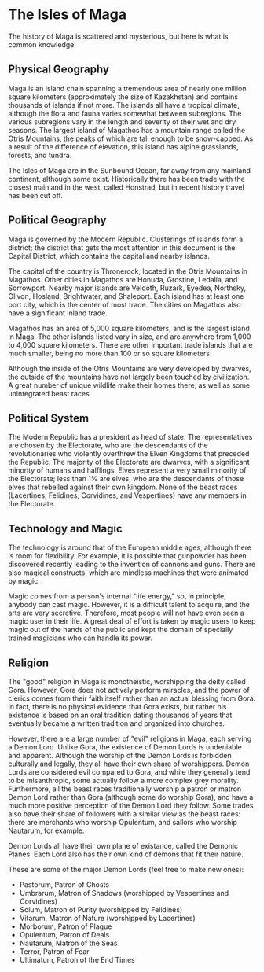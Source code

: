 The Isles of Maga
=================
The history of Maga is scattered and mysterious, but here is what is 
common knowledge.

Physical Geography
------------------
Maga is an island chain spanning a tremendous area of nearly one million 
square kilometers (approximately the size of Kazakhstan) and contains 
thousands of islands if not more. The islands all have a tropical 
climate, although the flora and fauna varies somewhat between 
subregions. The various subregions vary in the length and severity of 
their wet and dry seasons. The largest island of Magathos has a mountain 
range called the Otris Mountains, the peaks of which are tall enough to 
be snow-capped. As a result of the difference of elevation, this island 
has alpine grasslands, forests, and tundra.

The Isles of Maga are in the Sunbound Ocean, far away from any mainland 
continent, although some exist. Historically there has been trade with 
the closest mainland in the west, called Honstrad, but in recent history 
travel has been cut off.

Political Geography
-------------------
Maga is governed by the Modern Republic. Clusterings of islands form a 
district; the district that gets the most attention in this document is 
the Capital District, which contains the capital and nearby islands.

The capital of the country is Thronerock, located in the Otris Mountains 
in Magathos. Other cities in Magathos are Honuda, Grostine, Ledalia, and 
Sorrowport. Nearby major islands are Veldoth, Ruzark, Eyedea, Northsky, 
Olivon, Hosland, Brightwater, and Shaleport. Each island has at least 
one port city, which is the center of most trade. The cities on Magathos 
also have a significant inland trade.

Magathos has an area of 5,000 square kilometers, and is the largest 
island in Maga. The other islands listed vary in size, and are anywhere 
from 1,000 to 4,000 square kilometers. There are other important trade 
islands that are much smaller, being no more than 100 or so square 
kilometers.

Although the inside of the Otris Mountains are very developed by 
dwarves, the outside of the mountains have not largely been touched by 
civilization. A great number of unique wildlife make their homes there, 
as well as some unintegrated beast races.

Political System
----------------
The Modern Republic has a president as head of state. The 
representatives are chosen by the Electorate, who are the descendants of 
the revolutionaries who violently overthrew the Elven Kingdoms that 
preceded the Republic. The majority of the Electorate are dwarves, with 
a significant minority of humans and halflings. Elves represent a very 
small minority of the Electorate; less than 1% are elves, who are the 
descendants of those elves that rebelled against their own kingdom. None 
of the beast races (Lacertines, Felidines, Corvidines, and Vespertines) 
have any members in the Electorate.

Technology and Magic
--------------------
The technology is around that of the European middle ages, although 
there is room for flexibility. For example, it is possible that 
gunpowder has been discovered recently leading to the invention of 
cannons and guns. There are also magical constructs, which are mindless 
machines that were animated by magic.

Magic comes from a person's internal "life energy," so, in principle, 
anybody can cast magic. However, it is a difficult talent to acquire, 
and the arts are very secretive. Therefore, most people will not have 
even seen a magic user in their life. A great deal of effort is taken by 
magic users to keep magic out of the hands of the public and kept the 
domain of specially trained magicians who can handle its power.

Religion
--------
The "good" religion in Maga is monotheistic, worshipping the deity 
called Gora. However, Gora does not actively perform miracles, and the 
power of clerics comes from their faith itself rather than an actual 
blessing from Gora. In fact, there is no physical evidence that Gora 
exists, but rather his existence is based on an oral tradition dating 
thousands of years that eventually became a written tradition and 
organized into churches.

However, there are a large number of "evil" religions in Maga, each 
serving a Demon Lord. Unlike Gora, the existence of Demon Lords is 
undeniable and apparent. Although the worship of the Demon Lords is 
forbidden culturally and legally, they all have their own share of 
worshippers. Demon Lords are considered evil compared to Gora, and while 
they generally tend to be misanthropic, some actually follow a more 
complex grey morality. Furthermore, all the beast races traditionally 
worship a patron or matron Demon Lord rather than Gora (although some do 
worship Gora), and have a much more positive perception of the Demon 
Lord they follow. Some trades also have their share of followers with a 
similar view as the beast races: there are merchants who worship 
Opulentum, and sailors who worship Nautarum, for example.

Demon Lords all have their own plane of existance, called the Demonic 
Planes. Each Lord also has their own kind of demons that fit their 
nature.

These are some of the major Demon Lords (feel free to make new ones):

- Pastorum, Patron of Ghosts
- Umbrarum, Matron of Shadows (worshipped by Vespertines and Corvidines)
- Solum, Matron of Purity (worshipped by Felidines)
- Vitarum, Matron of Nature (worshipped by Lacertines)
- Morborum, Patron of Plague
- Opulentum, Patron of Deals
- Nautarum, Matron of the Seas
- Terror, Patron of Fear
- Ultimatum, Patron of the End Times
